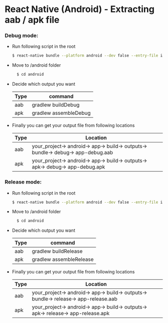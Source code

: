 # React Native (Android) - Extracting aab / apk file

### Debug mode:
 - Run following script in the root
    ```sh
    $ react-native bundle --platform android --dev false --entry-file index.js --bundle-output android/app/src/main/assets/index.android.bundle --assets-dest android/app/src/main/res/
    ```
- Move to /android folder
  ```sh
    $ cd android
    ```
- Decide which output you want

    | Type | command |
    | ------ | ------ |
    | aab | gradlew buildDebug |
    | apk | gradlew assembleDebug |
    
- Finally you can get your output file from following locations

    | Type | Location |
    | ------ | ------ |
    | aab | your_project-> android-> app-> build-> outputs-> bundle-> debug-> app-debug.aab |
    | apk | your_project-> android-> app-> build-> outputs-> apk-> debug-> app-debug.apk |
    
    
### Release mode:
 - Run following script in the root
    ```sh
    $ react-native bundle --platform android --dev false --entry-file index.android.js --bundle-output android/app/src/main/assets/index.android.bundle --assets-dest android/app/src/main/res/
    ```
- Move to /android folder
  ```sh
    $ cd android
    ```
- Decide which output you want

    | Type | command |
    | ------ | ------ |
    | aab | gradlew buildRelease |
    | apk | gradlew assembleRelease |
    
- Finally you can get your output file from following locations

    | Type | Location |
    | ------ | ------ |
    | aab | your_project-> android-> app-> build-> outputs-> bundle-> release-> app-release.aab |
    | apk | your_project-> android-> app-> build-> outputs-> apk-> release-> app-release.apk |

